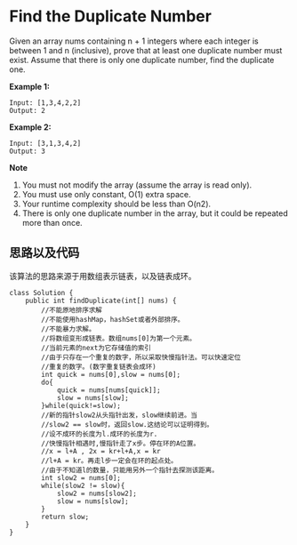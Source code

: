 # Find the Duplicate Number
Given an array nums containing n + 1 integers where each integer is between 1 and n (inclusive), prove that at least one duplicate number must exist. Assume that there is only one duplicate number, find the duplicate one.

**Example 1:**<br>
```
Input: [1,3,4,2,2]
Output: 2
```
**Example 2:**<br>
```
Input: [3,1,3,4,2]
Output: 3
```
**Note**
1. You must not modify the array (assume the array is read only).
2. You must use only constant, O(1) extra space.
3. Your runtime complexity should be less than O(n2).
4. There is only one duplicate number in the array, but it could be repeated more than once.

## 思路以及代码
该算法的思路来源于用数组表示链表，以及链表成环。
```
class Solution {
    public int findDuplicate(int[] nums) {
        //不能原地排序求解
        //不能使用hashMap，hashSet或者外部排序。
        //不能暴力求解。
        //将数组变形成链表。数组nums[0]为第一个元素。
        //当前元素的next为它存储值的索引
        //由于只存在一个重复的数字，所以采取快慢指针法。可以快速定位
        //重复的数字。(数字重复链表会成环)
        int quick = nums[0],slow = nums[0];
        do{
            quick = nums[nums[quick]];
            slow = nums[slow];
        }while(quick!=slow);
        //新的指针slow2从头指针出发，slow继续前进。当
        //slow2 == slow时，返回slow.这结论可以证明得到。
        //设不成环的长度为l.成环的长度为r.
        //快慢指针相遇时,慢指针走了x步。停在环的A位置。
        //x = l+A , 2x = kr+l+A,x = kr
        //l+A = kr。再走l步一定会在环的起点处。
        //由于不知道l的数量，只能用另外一个指针去探测该距离。
        int slow2 = nums[0];
        while(slow2 != slow){
            slow2 = nums[slow2];
            slow = nums[slow];
        }
        return slow;
    }
}
```
